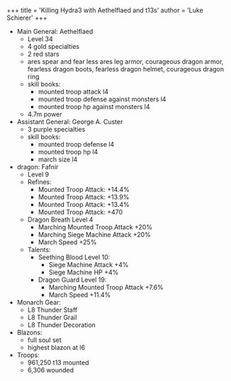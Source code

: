 +++
title = 'Killing Hydra3 with Aethelflaed and t13s'
author = 'Luke Schierer'
+++

* Main General: Aethelflaed
  * Level 34
  * 4 gold specialties
  * 2 red stars
  * ares spear and fear less ares leg armor, courageous dragon armor, fearless dragon boots, fearless dragon helmet, courageous dragon ring
  * skill books:
    * mounted troop attack l4
    * mounted troop defense against monsters l4
    * mounted troop hp against monsters l4
  * 4.7m power
* Assistant General: George A. Custer
  * 3 purple specialties
  * skill books:
    * mounted troop defense l4
    * mounted troop hp l4
    * march size l4
* dragon: Fafnir
  * Level 9
  * Refines:
    * Mounted Troop Attack: +14.4%
    * Mounted Troop Attack: +13.9%
    * Mounted Troop Attack: +13.4%
    * Mounted Troop Attack: +470
  * Dragon Breath Level 4
    * Marching Mounted Troop Attack +20%
    * Marching Siege Machine Attack +20%
    * March Speed +25%
  * Talents:
    * Seething Blood Level 10:
      * Siege Machine Attack +4%
      * Siege Machine HP +4%
    * Dragon Guard Level 19:
      * Marching Mounted Troop Attack +7.6%
      * March Speed +11.4%
* Monarch Gear:
  * L8 Thunder Staff
  * L8 Thunder Grail
  * L8 Thunder Decoration
* Blazons:
  * full soul set
  * highest blazon at l6
* Troops:
  * 961,250 t13 mounted
  * 6,306 wounded

